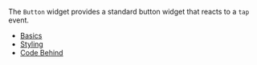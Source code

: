 The `Button` widget provides a standard button widget that reacts to a `tap` event.
<snippet id='import-button-widget'/>

* [Basics](#basics)
* [Styling](#styling)
* [Code Behind](#code-behind)